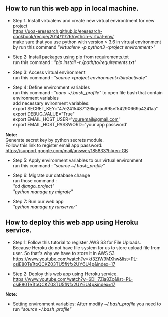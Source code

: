 <h2>How to run this web app in local machine.</h2>

- Step 1: Install virtualenv and create new virtual environtment for new project</br>
https://uoa-eresearch.github.io/eresearch-cookbook/recipe/2014/11/26/python-virtual-env/</br>
make sure that you use python with version > 3.6 in virtual environment by run this command <i>"virtualenv -p python3 \<project environment\>"</i></br>

- Step 2: Install packages using pip from requirements.txt</br>
run this command : <i>"pip install -r /path/to/requirements.txt"</i></br>

- Step 3: Access virtual environment</br>
run this command : <i>"source \<project environment\>/bin/activate"</i></br>

- Step 4: Define environment variables</br>
run this command : <i>"nano ~/.bash_profile"</i> to open file bash that contain environment variables</br>
add necessary evironment variables:</br>
export SECRET_KEY="47e2415487126kgnau995ef54290669a4241aa"</br>
export DEBUG_VALUE="True"</br>
export EMAIL_HOST_USER='youremail@gmail.com'</br>
export EMAIL_HOST_PASSWORD='your app password'</br>

<b>Note:</b></br>
Generate secret key by python secrets module.</br>
Follow this link to register email app password: https://support.google.com/mail/answer/185833?hl=en-GB</br>

- Step 5: Apply environment variables to our virtual environment</br>
run this command : <i>"source ~/.bash_profile"</i></br>

- Step 6: Migrate our database change</br>
run those command :</br>
<i>"cd django_project"</i></br>
<i>"python manage.py migrate"</i></br>

- Step 7: Run our web app</br>
<i>"python manage.py runserver"</i></br>

<h2>How to deploy this web app using Heroku service.</h2>

- Step 1: Follow this tutorial to register AWS S3 for File Uploads.</br>
Because Heroku do not have file system for us to store upload file from user. So that's why we have to store it in AWS S3</br>
https://www.youtube.com/watch?v=kt3ZtW9MXhw&list=PL-osiE80TeTtoQCKZ03TU5fNfx2UY6U4p&index=17

- Step 2: Deploy this web app using Heroku service.</br>
https://www.youtube.com/watch?v=6DI_7Zja8Zc&list=PL-osiE80TeTtoQCKZ03TU5fNfx2UY6U4p&index=17

<b>Note:</b>
- Setting environment variables: After modify <i>~/.bash_profile</i> you need to run <i>"source ~/.bash_profile"</i>
